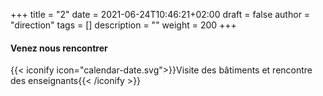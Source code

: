+++
title       = "2"
date        = 2021-06-24T10:46:21+02:00
draft       = false
author      = "direction"
tags        = []
description = ""
weight      = 200
+++

#### Venez nous rencontrer

{{< iconify icon="calendar-date.svg">}}Visite des bâtiments et rencontre des enseignants{{< /iconify >}}
